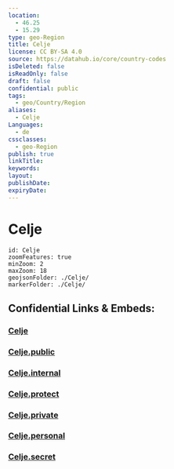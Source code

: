 ```yaml
---
location:
  - 46.25
  - 15.29
type: geo-Region
title: Celje
license: CC BY-SA 4.0
source: https://datahub.io/core/country-codes
isDeleted: false
isReadOnly: false
draft: false
confidential: public
tags:
  - geo/Country/Region
aliases:
  - Celje
Languages:
  - de
cssclasses:
  - geo-Region
publish: true
linkTitle:
keywords:
layout:
publishDate:
expiryDate:
---
```


# Celje

```leaflet
id: Celje
zoomFeatures: true 
minZoom: 2 
maxZoom: 18
geojsonFolder: ./Celje/
markerFolder: ./Celje/
```


## Confidential Links & Embeds: 

### [Celje](/_Standards/Earth/Continent/Europe/Europe~Central/Slovenia/Regions~Slovenia/Savinjska/counties~Savinjska/Celje.md) 

### [Celje.public](/_public/Earth/Continent/Europe/Europe~Central/Slovenia/Regions~Slovenia/Savinjska/counties~Savinjska/Celje.public.md) 

### [Celje.internal](/_internal/Earth/Continent/Europe/Europe~Central/Slovenia/Regions~Slovenia/Savinjska/counties~Savinjska/Celje.internal.md) 

### [Celje.protect](/_protect/Earth/Continent/Europe/Europe~Central/Slovenia/Regions~Slovenia/Savinjska/counties~Savinjska/Celje.protect.md) 

### [Celje.private](/_private/Earth/Continent/Europe/Europe~Central/Slovenia/Regions~Slovenia/Savinjska/counties~Savinjska/Celje.private.md) 

### [Celje.personal](/_personal/Earth/Continent/Europe/Europe~Central/Slovenia/Regions~Slovenia/Savinjska/counties~Savinjska/Celje.personal.md) 

### [Celje.secret](/_secret/Earth/Continent/Europe/Europe~Central/Slovenia/Regions~Slovenia/Savinjska/counties~Savinjska/Celje.secret.md)

